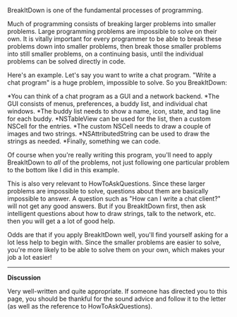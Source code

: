 BreakItDown is one of the fundamental processes of programming.

Much of programming consists of breaking larger problems into smaller problems. Large programming problems are impossible to solve on their own. It is vitally important for every programmer to be able to break these problems down into smaller problems, then break those smaller problems into still smaller problems, on a continuing basis, until the individual problems can be solved directly in code.

Here's an example. Let's say you want to write a chat program. "Write a chat program" is a huge problem, impossible to solve. So you BreakItDown:


*You can think of a chat program as a GUI and a network backend.
*The GUI consists of menus, preferences, a buddy list, and individual chat windows.
*The buddy list needs to show a name, icon, state, and tag line for each buddy.
*NSTableView can be used for the list, then a custom NSCell for the entries.
*The custom NSCell needs to draw a couple of images and two strings.
*NSAttributedString can be used to draw the strings as needed.
*Finally, something we can code.


Of course when you're really writing this program, you'll need to apply BreakItDown to *all* of the problems, not just following one particular problem to the bottom like I did in this example.

This is also very relevant to HowToAskQuestions. Since these larger problems are impossible to solve, questions about them are basically impossible to answer. A question such as "How can I write a chat client?" will not get any good answers. But if you BreakItDown first, then ask intelligent questions about how to draw strings, talk to the network, etc. then you will get a a lot of good help.

Odds are that if you apply BreakItDown well, you'll find yourself asking for a lot less help to begin with. Since the smaller problems are easier to solve, you're more likely to be able to solve them on your own, which makes your job a lot easier!

----
**Discussion**

Very well-written and quite appropriate. If someone has directed you to this page, you should be thankful for the sound advice and follow it to the letter (as well as the reference to HowToAskQuestions).
